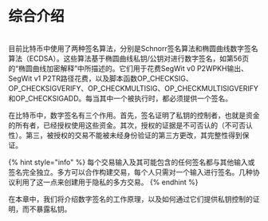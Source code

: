 # 综合介绍

\
目前比特币中使用了两种签名算法，分别是Schnorr签名算法和椭圆曲线数字签名算法（ECDSA）。这些算法基于椭圆曲线私钥/公钥对进行数字签名，如第56页的“椭圆曲线加密解释”中所描述的。它们用于花费SegWit v0 P2WPKH输出、SegWit v1 P2TR路径花费，以及脚本函数OP\_CHECKSIG、OP\_CHECKSIGVERIFY、OP\_CHECKMULTISIG、OP\_CHECKMULTISIGVERIFY和OP\_CHECKSIGADD。每当其中一个被执行时，都必须提供一个签名。

在比特币中，数字签名有三个作用。首先，签名证明了私钥的控制者，也就是资金的所有者，已经授权使用这些资金。其次，授权的证据是不可否认的（不可否认性）。第三，被授权的交易不能被未经身份验证的第三方更改，其完整性得到保证。

{% hint style="info" %}
每个交易输入及其可能包含的任何签名都与其他输入或签名完全独立。多方可以合作构建交易，每个人只需对一个输入进行签名。几种协议利用了这一点来创建用于隐私的多方交易。
{% endhint %}

在本章中，我们将介绍数字签名的工作原理，以及如何通过它们提供私钥控制的证明，而不暴露私钥。

